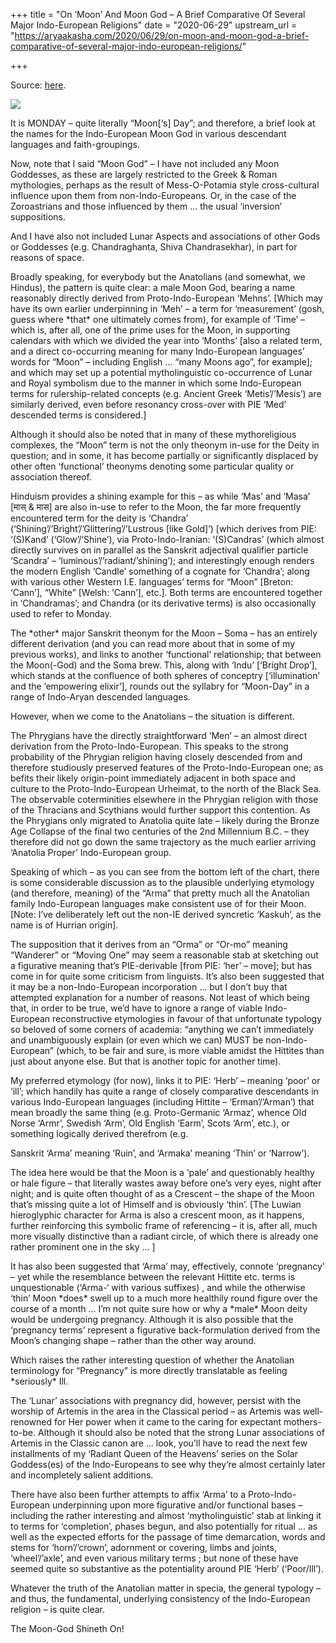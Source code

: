 +++
title = "On ‘Moon’ And Moon God – A Brief Comparative Of Several Major Indo-European Religions"
date = "2020-06-29"
upstream_url = "https://aryaakasha.com/2020/06/29/on-moon-and-moon-god-a-brief-comparative-of-several-major-indo-european-religions/"

+++

Source: [here](https://aryaakasha.com/2020/06/29/on-moon-and-moon-god-a-brief-comparative-of-several-major-indo-european-religions/).

![](https://aryaakasha.files.wordpress.com/2020/06/moon-god-chart.png?w=750)

It is MONDAY – quite literally “Moon\[‘s\] Day”; and therefore, a brief look at the names for the Indo-European Moon God in various descendant languages and faith-groupings.

Now, note that I said “Moon God” – I have not included any Moon Goddesses, as these are largely restricted to the Greek & Roman mythologies, perhaps as the result of Mess-O-Potamia style cross-cultural influence upon them from non-Indo-Europeans. Or, in the case of the Zoroastrians and those influenced by them … the usual ‘inversion’ suppositions.

And I have also not included Lunar Aspects and associations of other Gods or Goddesses (e.g. Chandraghanta, Shiva Chandrasekhar), in part for reasons of space.

Broadly speaking, for everybody but the Anatolians (and somewhat, we Hindus), the pattern is quite clear: a male Moon God, bearing a name reasonably directly derived from Proto-Indo-European ‘Mehns’. \[Which may have its own earlier underpinning in ‘Meh’ – a term for ‘measurement’ (gosh, guess where \*that\* one ultimately comes from), for example of ‘Time’ – which is, after all, one of the prime uses for the Moon, in supporting calendars with which we divided the year into ‘Months’ \[also a related term, and a direct co-occurring meaning for many Indo-European languages’ words for “Moon” – including English … “many Moons ago”, for example\]; and which may set up a potential mytholinguistic co-occurrence of Lunar and Royal symbolism due to the manner in which some Indo-European terms for rulership-related concepts (e.g. Ancient Greek ‘Metis’/’Mesis’) are similarly derived, even before resonancy cross-over with PIE ‘Med’ descended terms is considered.\]

Although it should also be noted that in many of these mythoreligious complexes, the “Moon” term is not the only theonym in-use for the Deity in question; and in some, it has become partially or significantly displaced by other often ‘functional’ theonyms denoting some particular quality or association thereof.

Hinduism provides a shining example for this – as while ‘Mas’ and ‘Masa’ \[मास् & मास\] are also in-use to refer to the Moon, the far more frequently encountered term for the deity is ‘Chandra’ (‘Shining’/’Bright’/’Glittering’/’Lustrous \[like Gold\]’) \[which derives from PIE: ‘(S)Kand’ (‘Glow’/’Shine’), via Proto-Indo-Iranian: ‘(S)Candras’ (which almost directly survives on in parallel as the Sanskrit adjectival qualifier particle ‘Scandra’ – ‘luminous’/’radiant/’shining’); and interestingly enough renders the modern English ‘Candle’ something of a cognate for ‘Chandra’; along with various other Western I.E. languages’ terms for “Moon” \[Breton: ‘Cann’\], “White” \[Welsh: ‘Cann’\], etc.\]. Both terms are encountered together in ‘Chandramas’; and Chandra (or its derivative terms) is also occasionally used to refer to Monday.

The \*other\* major Sanskrit theonym for the Moon – Soma – has an entirely different derivation (and you can read more about that in some of my previous works), and links to another ‘functional’ relationship; that between the Moon(-God) and the Soma brew. This, along with ‘Indu’ \[‘Bright Drop’\], which stands at the confluence of both spheres of conceptry \[‘illumination’ and the ’empowering elixir’\], rounds out the syllabry for “Moon-Day” in a range of Indo-Aryan descended languages.

However, when we come to the Anatolians – the situation is different.

The Phrygians have the directly straightforward ‘Men’ – an almost direct derivation from the Proto-Indo-European. This speaks to the strong probability of the Phrygian religion having closely descended from and therefore studiously preserved features of the Proto-Indo-European one; as befits their likely origin-point immediately adjacent in both space and culture to the Proto-Indo-European Urheimat, to the north of the Black Sea. The observable coterminities elsewhere in the Phrygian religion with those of the Thracians and Scythians would further support this contention. As the Phrygians only migrated to Anatolia quite late – likely during the Bronze Age Collapse of the final two centuries of the 2nd Millennium B.C. – they therefore did not go down the same trajectory as the much earlier arriving ‘Anatolia Proper’ Indo-European group.

Speaking of which – as you can see from the bottom left of the chart, there is some considerable discussion as to the plausible underlying etymology (and therefore, meaning) of the “Arma” that pretty much all the Anatolian family Indo-European languages make consistent use of for their Moon. \[Note: I’ve deliberately left out the non-IE derived syncretic ‘Kaskuh’, as the name is of Hurrian origin\].

The supposition that it derives from an “Orma” or “Or-mo” meaning “Wanderer” or “Moving One” may seem a reasonable stab at sketching out a figurative meaning that’s PIE-derivable \[from PIE: ‘her’ – move\]; but has come in for quite some criticism from linguists. It’s also been suggested that it may be a non-Indo-European incorporation … but I don’t buy that attempted explanation for a number of reasons. Not least of which being that, in order to be true, we’d have to ignore a range of viable Indo-European reconstructive etymologies in favour of that unfortunate typology so beloved of some corners of academia: “anything we can’t immediately and unambiguously explain (or even which we can) MUST be non-Indo-European” (which, to be fair and sure, is more viable amidst the Hittites than just about anyone else. But that is another topic for another time).

My preferred etymology (for now), links it to PIE: ‘Herb’ – meaning ‘poor’ or ‘ill’; which handily has quite a range of closely comparative descendants in various Indo-European languages (including Hittite – ‘Erman’/’Arman’) that mean broadly the same thing (e.g. Proto-Germanic ‘Armaz’, whence Old Norse ‘Armr’, Swedish ‘Arm’, Old English ‘Earm’, Scots ‘Arm’, etc.), or something logically derived therefrom (e.g.

Sanskrit ‘Arma’ meaning ‘Ruin’, and ‘Armaka’ meaning ‘Thin’ or ‘Narrow’).

The idea here would be that the Moon is a ‘pale’ and questionably healthy or hale figure – that literally wastes away before one’s very eyes, night after night; and is quite often thought of as a Crescent – the shape of the Moon that’s missing quite a lot of Himself and is obviously ‘thin’. \[The Luwian hieroglyphic character for Arma is also a crescent moon, as it happens, further reinforcing this symbolic frame of referencing – it is, after all, much more visually distinctive than a radiant circle, of which there is already one rather prominent one in the sky … \]

It has also been suggested that ‘Arma’ may, effectively, connote ‘pregnancy’ – yet while the resemblance between the relevant Hittite etc. terms is unquestionable (‘Arma-‘ with various suffixes) , and while the otherwise ‘thin’ Moon \*does\* swell up to a much more healthily round figure over the course of a month … I’m not quite sure how or why a \*male\* Moon deity would be undergoing pregnancy. Although it is also possible that the ‘pregnancy terms’ represent a figurative back-formulation derived from the Moon’s changing shape – rather than the other way around.

Which raises the rather interesting question of whether the Anatolian terminology for “Pregnancy” is more directly translatable as feeling \*seriously\* Ill.

The ‘Lunar’ associations with pregnancy did, however, persist with the worship of Artemis in the area in the Classical period – as Artemis was well-renowned for Her power when it came to the caring for expectant mothers-to-be. Although it should also be noted that the strong Lunar associations of Artemis in the Classic canon are … look, you’ll have to read the next few installments of my ‘Radiant Queen of the Heavens’ series on the Solar Goddess(es) of the Indo-Europeans to see why they’re almost certainly later and incompletely salient additions.

There have also been further attempts to affix ‘Arma’ to a Proto-Indo-European underpinning upon more figurative and/or functional bases – including the rather interesting and almost ‘mytholinguistic’ stab at linking it to terms for ‘completion’, phases begun, and also potentially for ritual … as well as the expected efforts for the passage of time demarcation, words and stems for ‘horn’/’crown’, adornment or covering, limbs and joints, ‘wheel’/’axle’, and even various military terms ; but none of these have seemed quite so substantive as the potentiality around PIE ‘Herb’ (‘Poor/Ill’).

Whatever the truth of the Anatolian matter in specia, the general typology – and thus, the fundamental, underlying consistency of the Indo-European religion – is quite clear.

The Moon-God Shineth On!